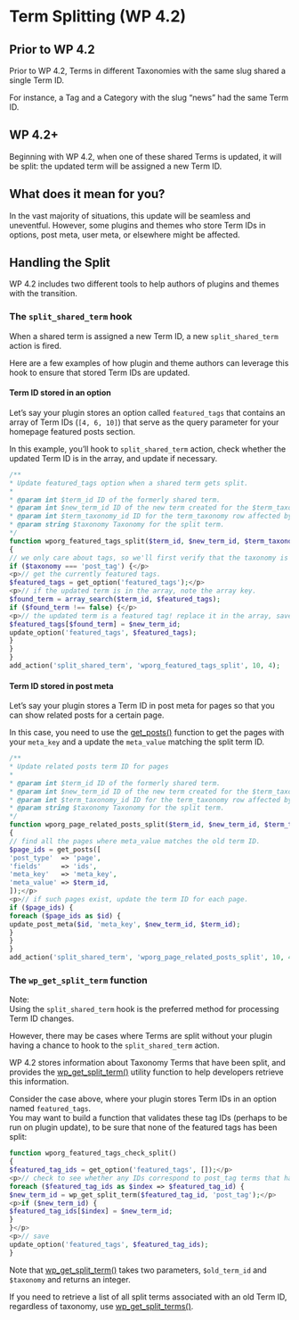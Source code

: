 # Term Splitting (WP 4.2)

## Prior to WP 4.2

Prior to WP 4.2, Terms in different Taxonomies with the same slug shared a single Term ID.

For instance, a Tag and a Category with the slug “news” had the same Term ID.

## WP 4.2+

Beginning with WP 4.2, when one of these shared Terms is updated, it will be split: the updated term will be assigned a new Term ID.

## What does it mean for you?

In the vast majority of situations, this update will be seamless and uneventful. However, some plugins and themes who store Term IDs in options, post meta, user meta, or elsewhere might be affected.

## Handling the Split

WP 4.2 includes two different tools to help authors of plugins and themes with the transition.

### The `split_shared_term` hook

When a shared term is assigned a new Term ID, a new `split_shared_term` action is fired.

Here are a few examples of how plugin and theme authors can leverage this hook to ensure that stored Term IDs are updated.

#### Term ID stored in an option

Let’s say your plugin stores an option called `featured_tags` that contains an array of Term IDs (`[4, 6, 10]`) that serve as the query parameter for your homepage featured posts section.

In this example, you’ll hook to `split_shared_term` action, check whether the updated Term ID is in the array, and update if necessary.

```php
/**
* Update featured_tags option when a shared term gets split.
*
* @param int $term_id ID of the formerly shared term.
* @param int $new_term_id ID of the new term created for the $term_taxonomy_id.
* @param int $term_taxonomy_id ID for the term_taxonomy row affected by the split.
* @param string $taxonomy Taxonomy for the split term.
*/
function wporg_featured_tags_split($term_id, $new_term_id, $term_taxonomy_id, $taxonomy)
{
// we only care about tags, so we'll first verify that the taxonomy is post_tag.
if ($taxonomy === 'post_tag') {</p>
<p>// get the currently featured tags.
$featured_tags = get_option('featured_tags');</p>
<p>// if the updated term is in the array, note the array key.
$found_term = array_search($term_id, $featured_tags);
if ($found_term !== false) {</p>
<p>// the updated term is a featured tag! replace it in the array, save the new array.
$featured_tags[$found_term] = $new_term_id;
update_option('featured_tags', $featured_tags);
}
}
}
add_action('split_shared_term', 'wporg_featured_tags_split', 10, 4);
```

#### Term ID stored in post meta

Let’s say your plugin stores a Term ID in post meta for pages so that you can show related posts for a certain page.

In this case, you need to use the [get\_posts()](https://developer.wordpress.org/reference/functions/get_posts/) function to get the pages with your `meta_key` and a update the `meta_value` matching the split term ID.

```php
/**
* Update related posts term ID for pages
*
* @param int $term_id ID of the formerly shared term.
* @param int $new_term_id ID of the new term created for the $term_taxonomy_id.
* @param int $term_taxonomy_id ID for the term_taxonomy row affected by the split.
* @param string $taxonomy Taxonomy for the split term.
*/
function wporg_page_related_posts_split($term_id, $new_term_id, $term_taxonomy_id, $taxonomy)
{
// find all the pages where meta_value matches the old term ID.
$page_ids = get_posts([
'post_type'  => 'page',
'fields'     => 'ids',
'meta_key'   => 'meta_key',
'meta_value' => $term_id,
]);</p>
<p>// if such pages exist, update the term ID for each page.
if ($page_ids) {
foreach ($page_ids as $id) {
update_post_meta($id, 'meta_key', $new_term_id, $term_id);
}
}
}
add_action('split_shared_term', 'wporg_page_related_posts_split', 10, 4);
```

### The `wp_get_split_term` function

Note:  
Using the `split_shared_term` hook is the preferred method for processing Term ID changes.

However, there may be cases where Terms are split without your plugin having a chance to hook to the `split_shared_term` action.

WP 4.2 stores information about Taxonomy Terms that have been split, and provides the [wp\_get\_split\_term()](https://developer.wordpress.org/reference/functions/wp_get_split_term/) utility function to help developers retrieve this information.

Consider the case above, where your plugin stores Term IDs in an option named `featured_tags`.  
You may want to build a function that validates these tag IDs (perhaps to be run on plugin update), to be sure that none of the featured tags has been split:

```php
function wporg_featured_tags_check_split()
{
$featured_tag_ids = get_option('featured_tags', []);</p>
<p>// check to see whether any IDs correspond to post_tag terms that have been split.
foreach ($featured_tag_ids as $index => $featured_tag_id) {
$new_term_id = wp_get_split_term($featured_tag_id, 'post_tag');</p>
<p>if ($new_term_id) {
$featured_tag_ids[$index] = $new_term_id;
}
}</p>
<p>// save
update_option('featured_tags', $featured_tag_ids);
}
```

Note that [wp\_get\_split\_term()](https://developer.wordpress.org/reference/functions/wp_get_split_term/) takes two parameters, `$old_term_id` and `$taxonomy` and returns an integer.

If you need to retrieve a list of all split terms associated with an old Term ID, regardless of taxonomy, use [wp\_get\_split\_terms()](https://developer.wordpress.org/reference/functions/wp_get_split_terms/).